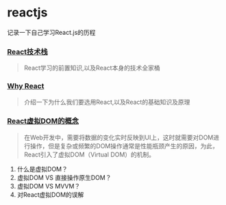 # reactjs
记录一下自己学习React.js的历程

### [React技术栈](https://github.com/yxl2628/reactjs/blob/master/React_Knowledge_Map.md)
> React学习的前置知识,以及React本身的技术全家桶

### [Why React](https://github.com/yxl2628/reactjs/blob/master/Why_React.md)
> 介绍一下为什么我们要选用React,以及React的基础知识及原理

### [React虚拟DOM的概念](https://github.com/yxl2628/reactjs/blob/master/React_DOM.md)
> 在Web开发中，需要将数据的变化实时反映到UI上，这时就需要对DOM进行操作，但是复杂或频繁的DOM操作通常是性能瓶颈产生的原因，为此，React引入了虚拟DOM（Virtual DOM）的机制。
1. 什么是虚拟DOM？   
2. 虚拟DOM VS 直接操作原生DOM？   
3. 虚拟DOM VS MVVM？   
4. 对React虚拟DOM的误解   
